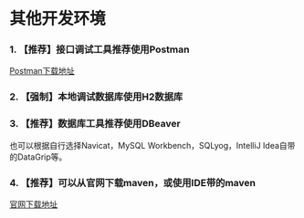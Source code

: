 # 其他开发环境
### 1. 【推荐】接口调试工具推荐使用Postman
[Postman下载地址](https://www.getpostman.com/downloads/)  

### 2. 【强制】本地调试数据库使用H2数据库

### 3. 【推荐】数据库工具推荐使用DBeaver
也可以根据自行选择Navicat，MySQL Workbench，SQLyog，IntelliJ Idea自带的DataGrip等。  

### 4. 【推荐】可以从官网下载maven，或使用IDE带的maven
[官网下载地址](https://maven.apache.org/download.cgi)  

